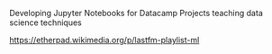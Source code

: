 Developing Jupyter Notebooks for Datacamp Projects teaching data science techniques

https://etherpad.wikimedia.org/p/lastfm-playlist-ml
